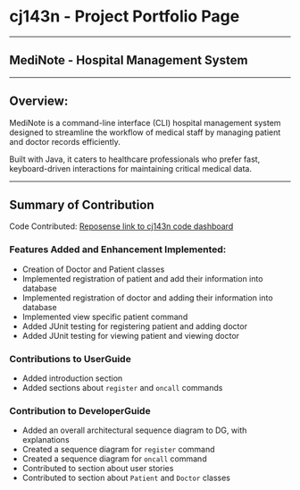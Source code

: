# cj143n - Project Portfolio Page

---

## MediNote - Hospital Management System

---

## Overview:
MediNote is a command-line interface (CLI) hospital management system
designed to streamline the workflow of medical staff by managing patient
and doctor records efficiently.

Built with Java, it caters to healthcare professionals who prefer fast,
keyboard-driven interactions for maintaining critical medical data.

---

## Summary of Contribution
Code Contributed: [Reposense link to cj143n code dashboard](https://nus-cs2113-ay2425s2.github.io/tp-dashboard/?search=cj143n&breakdown=true)

### Features Added and Enhancement Implemented:
- Creation of Doctor and Patient classes
- Implemented registration of patient and add their information into database
- Implemented registration of doctor and adding their information into database
- Implemented view specific patient command
- Added JUnit testing for registering patient and adding doctor
- Added JUnit testing for viewing patient and viewing doctor

### Contributions to UserGuide
- Added introduction section
- Added sections about `register` and `oncall` commands

### Contribution to DeveloperGuide
- Added an overall architectural sequence diagram to DG, with explanations
- Created a sequence diagram for `register` command
- Created a sequence diagram for `oncall` command
- Contributed to section about user stories
- Contributed to section about `Patient` and `Doctor` classes